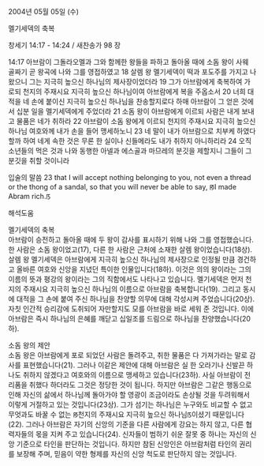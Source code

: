 2004년 05월 05일 (수)

멜기세덱의 축복



창세기 14:17 - 14:24 / 새찬송가 98 장


14:17 아브람이 그돌라오멜과 그와 함께한 왕들을 파하고 돌아올 때에 소돔 왕이 사웨 골짜기 곧 왕곡에 나와 그를 영접하였고
18 살렘 왕 멜기세덱이 떡과 포도주를 가지고 나왔으니 그는 지극히 높으신 하나님의 제사장이었더라
19 그가 아브람에게 축복하여 가로되 천지의 주재시요 지극히 높으신 하나님이여 아브람에게 복을 주옵소서
20 너희 대적을 네 손에 붙이신 지극히 높으신 하나님을 찬송할지로다 하매 아브람이 그 얻은 것에서 십분 일을 멜기세덱에게 주었더라
21 소돔 왕이 아브람에게 이르되 사람은 내게 보내고 물품은 네가 취하라
22 아브람이 소돔 왕에게 이르되 천지의 주재시요 지극히 높으신 하나님 여호와께 내가 손을 들어 맹세하노니
23 네 말이 내가 아브람으로 치부케 하였다 할까 하여 네게 속한 것은 무론 한 실이나 신들메라도 내가 취하지 아니하리라
24 오직 소년들의 먹은 것과 나와 동행한 아넬과 에스골과 마므레의 분깃을 제할지니 그들이 그 분깃을 취할 것이니라

입술의 말씀
23 that I will accept nothing belonging to you, not even a thread or the thong of a sandal, so that you will never be able to say, ꡐI made Abram rich.ꡑ

해석도움





멜기세덱의 축복  
아브람이 승전하고 돌아올 때에 두 왕이 감사를 표시하기 위해 나와 그를 영접했습니다. 한 사람은 소돔 왕이었고(17), 다른 한 사람은 근처에 소재한 살렘 왕이었습니다(18상). 살렘 왕 멜기세덱은 아브람에게 지극히 높으신 하나님의 제사장으로 인정될 만큼 경건하고 올바른 여호와 신앙을 지녔던 특이한 인물입니다(18하). 이것은 의의 왕이라는 그의 이름의 뜻과 평강의 왕이라는 그의 직함에서도 나타나고 있습니다. 멜기세덱은 먼저 천지의 주재시요 지극히 높으신 하나님의 이름으로 아브람을 축복합니다(19). 그리고 동시에 대적을 그 손에 붙여 주신 하나님을 찬양할 의무에 대해 각성시켜 주었습니다(20상). 자칫 인간적 승리감에 도취되어 자만할지도 모를 아브람을 바로 세워 준 것입니다. 이에 아브람은 즉시 하나님의 은혜를 깨닫고 십일조를 드림으로 하나님을 찬양했습니다(20하).   

소돔 왕의 제안  
소돔 왕은 아브람에게 포로 되었던 사람은 돌려주고, 취한 물품은 다 가져가라는 말로 감사를 표현했습니다(21). 그러나 이같은 제안에 대해 아브람은 실 한 오라기나 신발끈 하나도 취하지 않겠다고 여호와의 이름으로 맹세하고 있습니다(23하). 사실 아브람이 전리품을 취했다 하더라도 그것은 정당한 것이 됩니다. 하지만 아브람은 그같은 행동으로 인해 자신의 삶에서 하나님께 돌아가야 할 영광이 조금이라도 손상될 것을 두려워해서 이렇게 거절하고 있는 것입니다(23상). 그가 섬기는 하나님은 누구와도 비교할 수 없고 무엇과도 바꿀 수 없는 ꡐ천지의 주재시요 지극히 높으신 하나님ꡑ이셨기 때문입니다(22). 그러나 아브람은 자기의 신앙의 기준을 다른 사람에게 강요는 하지 않고, 다른 협력자들의 몫을 지켜 주고 있습니다(24). 신자들이 범하기 쉬운 잘못 중 하나는 자신의 신앙 기준으로 타인을 판단하는 것입니다.  하지만 참된 신앙인은 아브람처럼 타인의 권리를 보장해 주며, 믿음이 약한 형제를 자신의 신앙 척도로 판단하지 않는 것입니다.